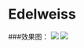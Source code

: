 # Edelweiss

###效果图：
![](https://github.com/xandone/Edelweiss/blob/master/pic/b.png)
![](https://github.com/xandone/Edelweiss/blob/master/pic/a.gif)
